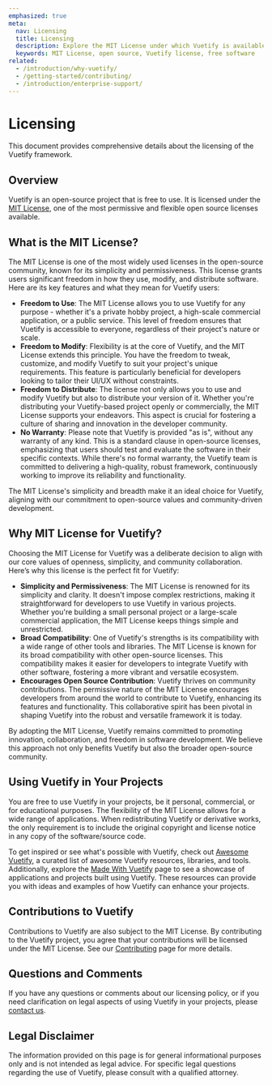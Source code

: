 ```yaml
---
emphasized: true
meta:
  nav: Licensing
  title: Licensing
  description: Explore the MIT License under which Vuetify is available, understand your freedoms for using, modifying, and distributing Vuetify, and learn about community contributions.
  keywords: MIT License, open source, Vuetify license, free software
related:
  - /introduction/why-vuetify/
  - /getting-started/contributing/
  - /introduction/enterprise-support/
---
```


# Licensing

This document provides comprehensive details about the licensing of the Vuetify framework.

<page-features />

<entry />

## Overview

Vuetify is an open-source project that is free to use. It is licensed under the [MIT License](https://github.com/vuetifyjs/vuetify/blob/master/LICENSE.md), one of the most permissive and flexible open source licenses available.

## What is the MIT License?

The MIT License is one of the most widely used licenses in the open-source community, known for its simplicity and permissiveness. This license grants users significant freedom in how they use, modify, and distribute software. Here are its key features and what they mean for Vuetify users:

- **Freedom to Use**: The MIT License allows you to use Vuetify for any purpose - whether it's a private hobby project, a high-scale commercial application, or a public service. This level of freedom ensures that Vuetify is accessible to everyone, regardless of their project's nature or scale.
- **Freedom to Modify**: Flexibility is at the core of Vuetify, and the MIT License extends this principle. You have the freedom to tweak, customize, and modify Vuetify to suit your project's unique requirements. This feature is particularly beneficial for developers looking to tailor their UI/UX without constraints.
- **Freedom to Distribute**: The license not only allows you to use and modify Vuetify but also to distribute your version of it. Whether you're distributing your Vuetify-based project openly or commercially, the MIT License supports your endeavors. This aspect is crucial for fostering a culture of sharing and innovation in the developer community.
- **No Warranty**: Please note that Vuetify is provided "as is", without any warranty of any kind. This is a standard clause in open-source licenses, emphasizing that users should test and evaluate the software in their specific contexts. While there's no formal warranty, the Vuetify team is committed to delivering a high-quality, robust framework, continuously working to improve its reliability and functionality.

The MIT License's simplicity and breadth make it an ideal choice for Vuetify, aligning with our commitment to open-source values and community-driven development.

## Why MIT License for Vuetify?

Choosing the MIT License for Vuetify was a deliberate decision to align with our core values of openness, simplicity, and community collaboration. Here’s why this license is the perfect fit for Vuetify:

- **Simplicity and Permissiveness**: The MIT License is renowned for its simplicity and clarity. It doesn't impose complex restrictions, making it straightforward for developers to use Vuetify in various projects. Whether you're building a small personal project or a large-scale commercial application, the MIT License keeps things simple and unrestricted.
- **Broad Compatibility**: One of Vuetify's strengths is its compatibility with a wide range of other tools and libraries. The MIT License is known for its broad compatibility with other open-source licenses. This compatibility makes it easier for developers to integrate Vuetify with other software, fostering a more vibrant and versatile ecosystem.
- **Encourages Open Source Contribution**: Vuetify thrives on community contributions. The permissive nature of the MIT License encourages developers from around the world to contribute to Vuetify, enhancing its features and functionality. This collaborative spirit has been pivotal in shaping Vuetify into the robust and versatile framework it is today.

By adopting the MIT License, Vuetify remains committed to promoting innovation, collaboration, and freedom in software development. We believe this approach not only benefits Vuetify but also the broader open-source community.

## Using Vuetify in Your Projects

You are free to use Vuetify in your projects, be it personal, commercial, or for educational purposes. The flexibility of the MIT License allows for a wide range of applications. When redistributing Vuetify or derivative works, the only requirement is to include the original copyright and license notice in any copy of the software/source code.

To get inspired or see what's possible with Vuetify, check out [Awesome Vuetify](https://github.com/vuetifyjs/awesome-vuetify), a curated list of awesome Vuetify resources, libraries, and tools. Additionally, explore the [Made With Vuetify](/resources/made-with-vuetify/) page to see a showcase of applications and projects built using Vuetify. These resources can provide you with ideas and examples of how Vuetify can enhance your projects.

## Contributions to Vuetify

Contributions to Vuetify are also subject to the MIT License. By contributing to the Vuetify project, you agree that your contributions will be licensed under the MIT License. See our [Contributing](/getting-started/contributing/) page for more details.

## Questions and Comments

If you have any questions or comments about our licensing policy, or if you need clarification on legal aspects of using Vuetify in your projects, please [contact us](mailto:hello@vuetifyjs.com).

## Legal Disclaimer

The information provided on this page is for general informational purposes only and is not intended as legal advice. For specific legal questions regarding the use of Vuetify, please consult with a qualified attorney.
